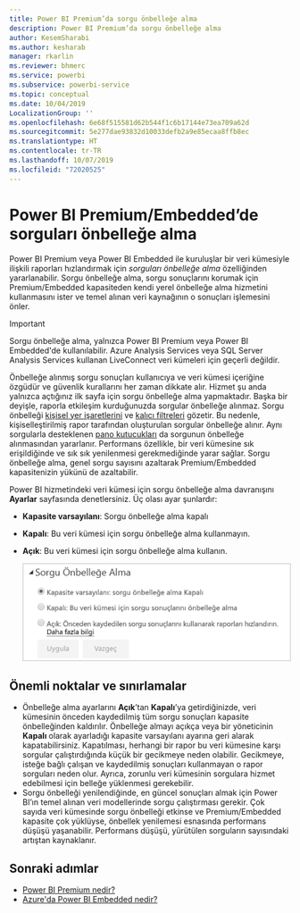 ```yaml
---
title: Power BI Premium’da sorgu önbelleğe alma
description: Power BI Premium’da sorgu önbelleğe alma
author: KesemSharabi
ms.author: kesharab
manager: rkarlin
ms.reviewer: bhmerc
ms.service: powerbi
ms.subservice: powerbi-service
ms.topic: conceptual
ms.date: 10/04/2019
LocalizationGroup: ''
ms.openlocfilehash: 6e68f515581d62b544f1c6b17144e73ea709a62d
ms.sourcegitcommit: 5e277dae93832d10033defb2a9e85ecaa8ffb8ec
ms.translationtype: HT
ms.contentlocale: tr-TR
ms.lasthandoff: 10/07/2019
ms.locfileid: "72020525"
---
```

# <a name="query-caching-in-power-bi-premiumembedded"></a>Power BI Premium/Embedded’de sorguları önbelleğe alma

Power BI Premium veya Power BI Embedded ile kuruluşlar bir veri kümesiyle ilişkili raporları hızlandırmak için *sorguları önbelleğe alma* özelliğinden yararlanabilir. Sorgu önbelleğe alma, sorgu sonuçlarını korumak için Premium/Embedded kapasiteden kendi yerel önbelleğe alma hizmetini kullanmasını ister ve temel alınan veri kaynağının o sonuçları işlemesini önler.

> [!IMPORTANT]
> Sorgu önbelleğe alma, yalnızca Power BI Premium veya Power BI Embedded'de kullanılabilir. Azure Analysis Services veya SQL Server Analysis Services kullanan LiveConnect veri kümeleri için geçerli değildir.

Önbelleğe alınmış sorgu sonuçları kullanıcıya ve veri kümesi içeriğine özgüdür ve güvenlik kurallarını her zaman dikkate alır. Hizmet şu anda yalnızca açtığınız ilk sayfa için sorgu önbelleğe alma yapmaktadır. Başka bir deyişle, raporla etkileşim kurduğunuzda sorgular önbelleğe alınmaz. Sorgu önbelleği [kişisel yer işaretlerini](consumer/end-user-bookmarks.md#personal-bookmarks) ve [kalıcı filtreleri](https://powerbi.microsoft.com/blog/announcing-persistent-filters-in-the-service/) gözetir. Bu nedenle, kişiselleştirilmiş rapor tarafından oluşturulan sorgular önbelleğe alınır. Aynı sorgularla desteklenen [pano kutucukları](service-dashboard-tiles.md) da sorgunun önbelleğe alınmasından yararlanır. Performans özellikle, bir veri kümesine sık erişildiğinde ve sık sık yenilenmesi gerekmediğinde yarar sağlar. Sorgu önbelleğe alma, genel sorgu sayısını azaltarak Premium/Embedded kapasitenizin yükünü de azaltabilir.

Power BI hizmetindeki veri kümesi için sorgu önbelleğe alma davranışını **Ayarlar** sayfasında denetlersiniz. Üç olası ayar şunlardır:

- **Kapasite varsayılanı**: Sorgu önbelleğe alma kapalı
- **Kapalı**: Bu veri kümesi için sorgu önbelleğe alma kullanmayın.
- **Açık**: Bu veri kümesi için sorgu önbelleğe alma kullanın.

    ![Sorgu önbelleğe alma iletişim kutusu](media/power-bi-query-caching/power-bi-query-3-options.png)

## <a name="considerations-and-limitations"></a>Önemli noktalar ve sınırlamalar

- Önbelleğe alma ayarlarını **Açık**’tan **Kapalı**’ya getirdiğinizde, veri kümesinin önceden kaydedilmiş tüm sorgu sonuçları kapasite önbelleğinden kaldırılır. Önbelleğe almayı açıkça veya bir yöneticinin **Kapalı** olarak ayarladığı kapasite varsayılanı ayarına geri alarak kapatabilirsiniz. Kapatılması, herhangi bir rapor bu veri kümesine karşı sorgular çalıştırdığında küçük bir gecikmeye neden olabilir. Gecikmeye, isteğe bağlı çalışan ve kaydedilmiş sonuçları kullanmayan o rapor sorguları neden olur. Ayrıca, zorunlu veri kümesinin sorgulara hizmet edebilmesi için belleğe yüklenmesi gerekebilir.
- Sorgu önbelleği yenilendiğinde, en güncel sonuçları almak için Power BI’ın temel alınan veri modellerinde sorgu çalıştırması gerekir. Çok sayıda veri kümesinde sorgu önbelleği etkinse ve Premium/Embedded kapasite çok yüklüyse, önbellek yenilemesi esnasında performans düşüşü yaşanabilir. Performans düşüşü, yürütülen sorguların sayısındaki artıştan kaynaklanır.

## <a name="next-steps"></a>Sonraki adımlar

* [Power BI Premium nedir?](service-premium-what-is.md)
* [Azure'da Power BI Embedded nedir?](developer/azure-pbie-what-is-power-bi-embedded.md)
